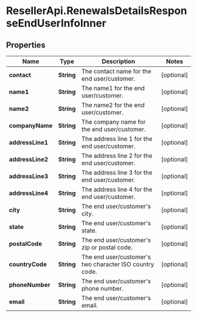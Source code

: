 # ResellerApi.RenewalsDetailsResponseEndUserInfoInner

## Properties

Name | Type | Description | Notes
------------ | ------------- | ------------- | -------------
**contact** | **String** | The contact name for the end user/customer. | [optional] 
**name1** | **String** | The name1 for the end user/customer. | [optional] 
**name2** | **String** | The name2 for the end user/customer. | [optional] 
**companyName** | **String** | The company name for the end user/customer. | [optional] 
**addressLine1** | **String** | The address line 1 for the end user/customer. | [optional] 
**addressLine2** | **String** | The address line 2 for the end user/customer. | [optional] 
**addressLine3** | **String** | The address line 3 for the end user/customer. | [optional] 
**addressLine4** | **String** | The address line 4 for the end user/customer. | [optional] 
**city** | **String** | The end user/customer&#39;s city. | [optional] 
**state** | **String** | The end user/customer&#39;s state. | [optional] 
**postalCode** | **String** | The end user/customer&#39;s zip or postal code. | [optional] 
**countryCode** | **String** | The end user/customer&#39;s two character ISO country code. | [optional] 
**phoneNumber** | **String** | The end user/customer&#39;s phone number. | [optional] 
**email** | **String** | The end user/customer&#39;s email. | [optional] 


